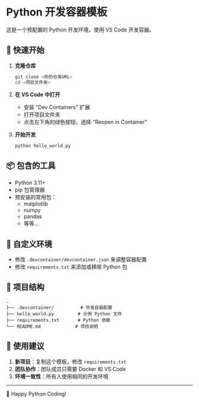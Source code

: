# Python 开发容器模板

这是一个预配置的 Python 开发环境，使用 VS Code 开发容器。

## 🚀 快速开始

1. **克隆仓库**
   ```bash
   git clone <你的仓库URL>
   cd <项目文件夹>
   ```

2. **在 VS Code 中打开**
   - 安装 "Dev Containers" 扩展
   - 打开项目文件夹
   - 点击左下角的绿色按钮，选择 "Reopen in Container"

3. **开始开发**
   ```bash
   python hello_world.py
   ```

## 📦 包含的工具

- Python 3.11+
- pip 包管理器
- 预安装的常用包：
  - matplotlib
  - numpy
  - pandas
  - 等等...

## 🔧 自定义环境

- 修改 `.devcontainer/devcontainer.json` 来调整容器配置
- 修改 `requirements.txt` 来添加或移除 Python 包

## 📁 项目结构

```
.
├── .devcontainer/          # 开发容器配置
├── hello_world.py         # 示例 Python 文件
├── requirements.txt       # Python 依赖
└── README.md             # 项目说明
```

## 🎯 使用建议

1. **新项目**：复制这个模板，修改 `requirements.txt`
2. **团队协作**：团队成员只需要 Docker 和 VS Code
3. **环境一致性**：所有人使用相同的开发环境

---

🐍 Happy Python Coding!
